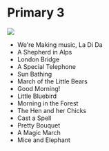 # Primary 3

![](https://4.allegroimg.com/s1024/0c99a3/f0abfca24452a3016c886ed8c3f4)

- We're Making music, La Di Da
- A Shepherd in Alps
- London Bridge
- A Special Telephone
- Sun Bathing
- March of the Little Bears
- Good Morning!
- Little Bluebird
- Morning in the Forest
- The Hen and her Chicks
- Cast a Spell
- Pretty Bouquet
- A Magic March
- Mice and Elephant
